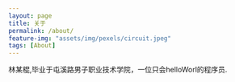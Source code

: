 ```yaml
---
layout: page
title: 关于
permalink: /about/
feature-img: "assets/img/pexels/circuit.jpeg"
tags: [About]
---
```


林某棍,毕业于屯溪路男子职业技术学院，一位只会helloWorl的程序员.
 
